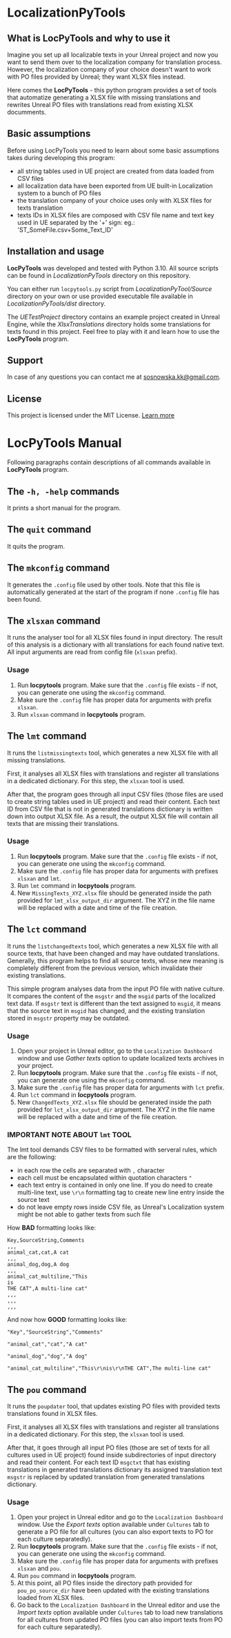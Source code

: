 # LocalizationPyTools



## What is LocPyTools and why to use it

Imagine you set up all localizable texts in your Unreal project and now you want to send them over to the localization company for translation process. However, the localization company of your choice doesn't want to work with PO files provided by Unreal; they want XLSX files instead.

Here comes the __LocPyTools__ - this python program provides a set of tools that automatize generating a XLSX file with missing translations and rewrites Unreal PO files with translations read from existing XLSX documments.

## Basic assumptions

Before using LocPyTools you need to learn about some basic assumptions takes during developing this program:

- all string tables used in UE project are created from data loaded from CSV files
- all localization data have been exported from UE built-in Localization system to a bunch of PO files
- the translation company of your choice uses only with XLSX files for texts translation
- texts IDs in XLSX files are composed with CSV file name and text key used in UE separated by the '+' sign:
  eg.: 'ST_SomeFile.csv+Some_Text_ID'



## Installation and usage

__LocPyTools__ was developed and tested with Python 3.10. All source scripts can be found in *LocalizationPyTools* directory on this repository.

You can either run `locpytools.py` script from *LocalizationPyTool/Source* directory on your own or use provided executable file available in *LocalizationPyTools/dist* directory.

The *UETestProject* directory contains an example project created in Unreal Engine, while the *XlsxTranslations* directory holds some translations for texts found in this project. Feel free to play with it and learn how to use the __LocPyTools__ program.

## Support
In case of any questions you can contact me at sosnowska.kk@gmail.com.

## License
This project is licensed under the MIT License. [Learn more](https://choosealicense.com/licenses/mit/)




# LocPyTools Manual

Following paragraphs contain descriptions of all commands available in __LocPyTools__ program.

## The `-h, -help` commands

It prints a short manual for the program.

## The `quit` command

It quits the program.

## The `mkconfig` command

It generates the `.config` file used by other tools. Note that this file is automatically generated at the start of the program if none `.config` file has been found.

## The `xlsxan` command

It runs the analyser tool for all XLSX files found in input directory. The result of this analysis is a dictionary with all translations for each found native text. All input arguments are read from config file (`xlsxan` prefix).

### Usage

1. Run __locpytools__ program. Make sure that the `.config` file exists - if not, you can generate one using the `mkconfig` command.
1. Make sure the `.config` file has proper data for arguments with prefix `xlsxan`.
1. Run `xlsxan` command in __locpytools__ program.

## The `lmt` command

It runs the `listmissingtexts` tool, which generates a new XLSX file with all missing translations.

First, it analyses all XLSX files with translations and register all translations in a dedicated dictionary. For this step, the `xlsxan` tool is used.

After that, the program goes through all input CSV files (those files are used to create string tables used in UE project) and read their content. Each text ID from CSV file that is not in generated translations dictionary is written down into output XLSX file. As a result, the output XLSX file will contain all texts that are missing their translations.

### Usage

1. Run __locpytools__ program. Make sure that the `.config` file exists - if not, you can generate one using the `mkconfig` command.
1. Make sure the `.config` file has proper data for arguments with prefixes `xlsxan` and `lmt`.
1. Run `lmt` command in __locpytools__ program.
1. New `MissingTexts_XYZ.xlsx` file should be generated inside the path provided for `lmt_xlsx_output_dir` argument. The XYZ in the file name will be replaced with a date and time of the file creation.

## The `lct` command

It runs the `listchangedtexts` tool, which generates a new XLSX file with all source texts, that have been changed and may have outdated translations. Generally, this program helps to find all source texts, whose new meaning is completely different from the previous version, which invalidate their existing translations.

This simple program analyses data from the input PO file with native culture. It compares the content of the `msgstr` and the `msgid` parts of the localized text data. If `msgstr` text is different than the text assigned to `msgid`, it means that the source text in `msgid` has changed, and the existing translation stored in `msgstr` property may be outdated.

### Usage

1. Open your project in Unreal editor, go to the `Localization Dashboard` window and use *Gather texts* option to update localized texts archives in your project.
1. Run __locpytools__ program. Make sure that the `.config` file exists - if not, you can generate one using the `mkconfig` command.
1. Make sure the `.config` file has proper data for arguments with `lct` prefix.
1. Run `lct` command in __locpytools__ program.
1. New `ChangedTexts_XYZ.xlsx` file should be generated inside the path provided for `lct_xlsx_output_dir` argument. The XYZ in the file name will be replaced with a date and time of the file creation.

### IMPORTANT NOTE ABOUT `lmt` TOOL

The lmt tool demands CSV files to be formatted with serveral rules, which are the following:
- in each row the cells are separated with `,` character
- each cell must be encapsulated within quotation characters `"`
- each text entry is contained in only one line. If you do need to create multi-line text, use `\r\n` formatting tag to create new line entry inside the source text
- do not leave empty rows inside CSV file, as Unreal's Localization system might be not able to gather texts from such file

How __BAD__ formatting looks like:
```
Key,SourceString,Comments
,,,
animal_cat,cat,A cat
,,,
animal_dog,dog,A dog
,,,
animal_cat_multiline,"This
is
THE CAT",A multi-line cat"
,,,
,,,
,,,
```

And now how __GOOD__ formatting looks like:
```
"Key","SourceString","Comments"

"animal_cat","cat","A cat"

"animal_dog","dog","A dog"

"animal_cat_multiline","This\r\nis\r\nTHE CAT",The multi-line cat"
```

## The `pou` command

It runs the `poupdater` tool, that updates existing PO files with provided texts translations found in XLSX files.

First, it analyses all XLSX files with translations and register all translations in a dedicated dictionary. For this step, the `xlsxan` tool is used.

After that, it goes through all input PO files (those are set of texts for all cultures used in UE project) found inside subdirectories of input directory and read their content. For each text ID `msgctxt` that has existing translations in generated translations dictionary its assigned translation text `msgstr` is replaced by updated translation from generated translations dictionary.

### Usage

1. Open your project in Unreal editor and go to the `Localization Dashboard` window. Use the *Export texts* option available under `Cultures` tab to generate a PO file for all cultures (you can also export texts to PO for each culture separatedly).
1. Run __locpytools__ program. Make sure that the `.config` file exists - if not, you can generate one using the `mkconfig` command.
1. Make sure the `.config` file has proper data for arguments with prefixes `xlsxan` and `pou`.
1. Run `pou` command in __locpytools__ program.
1. At this point, all PO files inside the directory path provided for `pou_po_source_dir` have been updated with the existing translations loaded from XLSX files.
1. Go back to the `Localization Dashboard` in the Unreal editor and use the *Import texts* option available under `Cultures` tab to load new translations for all cultures from updated PO files (you can also import texts from PO for each culture separatedly).
